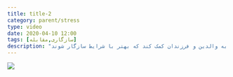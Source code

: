 ```yaml
---
title: title-2
category: parent/stress
type: video
date: 2020-04-10 12:00
tags: [سازگاری,مقابله]
description: "در شرایط بحرانی، مدیریت احساسات می‌تواند به والدین و فرزندان کمک کند که بهتر با شرایط سازگار شوند"
---
```

[![](../../static/images/adolescent-coping-corona-one-cover.webp)](../../static/videos/adolescent-coping-corona-one.mp4)
